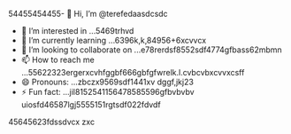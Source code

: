 54455454455- 👋 Hi, I’m @terefedaasdcsdc
- 👀 I’m interested in ...5469trhvd
- 🌱 I’m currently learning ...6396k,k,84956+6xcvvcx
- 💞️ I’m looking to collaborate on ...e78rerdsf8552sdf4774gfbass62mbmn
- 📫 How to reach me ...55622323ergerxcvhfggbf666gbfgfwrelk.l.cvbcvbxcvvxcsff
- 😄 Pronouns: ...zbczx9569sdf1441xv dggf,jkj23
- ⚡ Fun fact: ...jil8152541156478585596gfbvbvbv
uiosfd46587lgj5555151rgtsdf022fdvdf
<!---s555555dgf47448533662453
--->
45645623fdssdvcx
zxc
